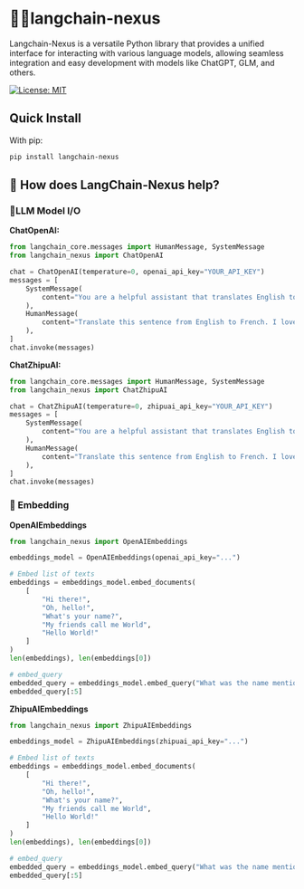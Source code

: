# 🦜️🔗langchain-nexus

Langchain-Nexus is a versatile Python library that provides a unified interface for interacting with various language
models, allowing seamless integration and easy development with models like ChatGPT, GLM, and others.

[![License: MIT](https://img.shields.io/badge/License-MIT-yellow.svg)](https://opensource.org/licenses/MIT)

## Quick Install

With pip:

```bash
pip install langchain-nexus
```

## 🚀 How does LangChain-Nexus help?

### 📃LLM Model I/O

**ChatOpenAI:**

```python
from langchain_core.messages import HumanMessage, SystemMessage
from langchain_nexus import ChatOpenAI

chat = ChatOpenAI(temperature=0, openai_api_key="YOUR_API_KEY")
messages = [
    SystemMessage(
        content="You are a helpful assistant that translates English to French."
    ),
    HumanMessage(
        content="Translate this sentence from English to French. I love programming."
    ),
]
chat.invoke(messages)

```

**ChatZhipuAI:**

```python
from langchain_core.messages import HumanMessage, SystemMessage
from langchain_nexus import ChatZhipuAI

chat = ChatZhipuAI(temperature=0, zhipuai_api_key="YOUR_API_KEY")
messages = [
    SystemMessage(
        content="You are a helpful assistant that translates English to French."
    ),
    HumanMessage(
        content="Translate this sentence from English to French. I love programming."
    ),
]
chat.invoke(messages)
```

### 🧬 Embedding

**OpenAIEmbeddings**

```python
from langchain_nexus import OpenAIEmbeddings

embeddings_model = OpenAIEmbeddings(openai_api_key="...")

# Embed list of texts
embeddings = embeddings_model.embed_documents(
    [
        "Hi there!",
        "Oh, hello!",
        "What's your name?",
        "My friends call me World",
        "Hello World!"
    ]
)
len(embeddings), len(embeddings[0])

# embed_query
embedded_query = embeddings_model.embed_query("What was the name mentioned in the conversation?")
embedded_query[:5]
```

**ZhipuAIEmbeddings**

```python
from langchain_nexus import ZhipuAIEmbeddings

embeddings_model = ZhipuAIEmbeddings(zhipuai_api_key="...")

# Embed list of texts
embeddings = embeddings_model.embed_documents(
    [
        "Hi there!",
        "Oh, hello!",
        "What's your name?",
        "My friends call me World",
        "Hello World!"
    ]
)
len(embeddings), len(embeddings[0])

# embed_query
embedded_query = embeddings_model.embed_query("What was the name mentioned in the conversation?")
embedded_query[:5]
```